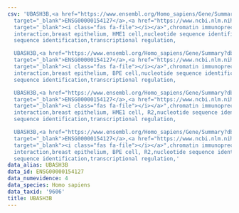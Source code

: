 ```yaml
---
csv: 'UBASH3B,<a href="https://www.ensembl.org/Homo_sapiens/Gene/Summary?db=core;g=ENSG00000154127"
  target="_blank">ENSG00000154127</a>,<a href="https://www.ncbi.nlm.nih.gov/pubmed/22863008"
  target="_blank"><i class="fas fa-file"></i></a>",chromatin immunoprecipitation assay,direct
  interaction,breast epithelium, HME1 cell,nucleotide sequence identification,nucleotide
  sequence identification,transcriptional regulation,

  UBASH3B,<a href="https://www.ensembl.org/Homo_sapiens/Gene/Summary?db=core;g=ENSG00000154127"
  target="_blank">ENSG00000154127</a>,<a href="https://www.ncbi.nlm.nih.gov/pubmed/22863008"
  target="_blank"><i class="fas fa-file"></i></a>",chromatin immunoprecipitation assay,direct
  interaction,breast epithelium, BPE cell,nucleotide sequence identification,nucleotide
  sequence identification,transcriptional regulation,

  UBASH3B,<a href="https://www.ensembl.org/Homo_sapiens/Gene/Summary?db=core;g=ENSG00000154127"
  target="_blank">ENSG00000154127</a>,<a href="https://www.ncbi.nlm.nih.gov/pubmed/22863008"
  target="_blank"><i class="fas fa-file"></i></a>",chromatin immunoprecipitation assay,direct
  interaction,breast epithelium, HME1 cell, R2,nucleotide sequence identification,nucleotide
  sequence identification,transcriptional regulation,

  UBASH3B,<a href="https://www.ensembl.org/Homo_sapiens/Gene/Summary?db=core;g=ENSG00000154127"
  target="_blank">ENSG00000154127</a>,<a href="https://www.ncbi.nlm.nih.gov/pubmed/22863008"
  target="_blank"><i class="fas fa-file"></i></a>",chromatin immunoprecipitation assay,direct
  interaction,breast epithelium, BPE cell, R2,nucleotide sequence identification,nucleotide
  sequence identification,transcriptional regulation,'
data_alias: UBASH3B
data_id: ENSG00000154127
data_numevidence: 4
data_species: Homo sapiens
data_taxid: '9606'
title: UBASH3B
---
```

